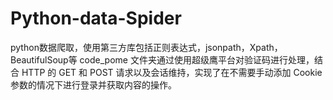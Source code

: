 # Python-data-Spider
python数据爬取，使用第三方库包括正则表达式，jsonpath，Xpath，BeautifulSoup等
code_pome 文件夹通过使用超级鹰平台对验证码进行处理，结合 HTTP 的 GET 和 POST 请求以及会话维持，实现了在不需要手动添加 Cookie 参数的情况下进行登录并获取内容的操作。
